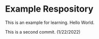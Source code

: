 # Example Respository

This is an example for learning. Hello World. 

This is a second commit. (1/22/2022)
